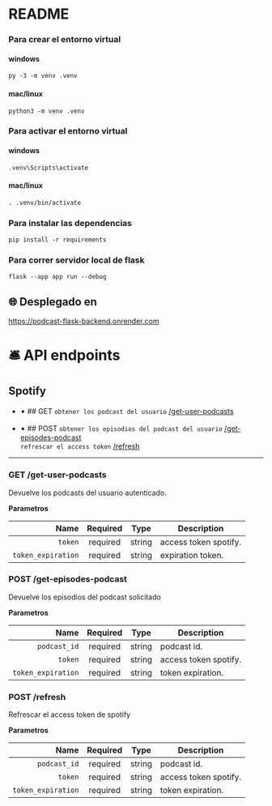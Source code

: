 # README

### Para crear el entorno virtual
#### windows
`py -3 -m venv .venv`
#### mac/linux
`python3 -m venv .venv`


### Para activar el entorno virtual
#### windows
`.venv\Scripts\activate`
#### mac/linux
`. .venv/bin/activate`

### Para instalar las dependencias 
`pip install -r requirements`

### Para correr servidor local de flask
`flask --app app run --debug`

## 🌐 Desplegado en
https://podcast-flask-backend.onrender.com

# 🛎️ API endpoints

## Spotify


- <span style="font-size:larger;">•</span> ## GET
`obtener los podcast del usuario` [/get-user-podcasts](#get-user-podcasts) <br/>

- <span style="font-size:larger;">•</span> ## POST
`obtener los episodios del podcast del usuario` [/get-episodes-podcast](#get-episodes-podcast) <br/>
`refrescar el access token` [/refresh](#refresh) <br/>
___

### GET /get-user-podcasts
Devuelve los podcasts del usuario autenticado.

**Parametros**

|          Name | Required |  Type   | Description                                                                                                                                                           |
| -------------:|:--------:|:-------:| ------------
|     `token` | required | string  | access token spotify.  
|     `token_expiration` | required | string  | expiration token.  

### POST /get-episodes-podcast
Devuelve los episodios del podcast solicitado

**Parametros**

|          Name | Required |  Type   | Description                                                                                                                                                           |
| -------------:|:--------:|:-------:| ----------- |
|     `podcast_id` | required | string  | podcast id.          |
|     `token` | required | string  | access token spotify.
|     `token_expiration` | required | string  | token expiration. 

### POST /refresh
Refrescar el access token de spotify

**Parametros**

|          Name | Required |  Type   | Description                                                                                                                                                           |
| -------------:|:--------:|:-------:| --------------------------------------------------------------------------------------------------------------------------------------------------------------------- |
|     `podcast_id` | required | string  | podcast id.       |
|     `token` | required | string  | access token spotify.  
|     `token_expiration` | required | string  | token expiration. 
